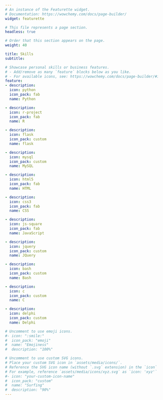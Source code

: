 ```yaml
---
# An instance of the Featurette widget.
# Documentation: https://wowchemy.com/docs/page-builder/
widget: featurette

# This file represents a page section.
headless: true

# Order that this section appears on the page.
weight: 40

title: Skills
subtitle:

# Showcase personal skills or business features.
# - Add/remove as many `feature` blocks below as you like.
# - For available icons, see: https://wowchemy.com/docs/page-builder/#icons
feature:
- description: 
  icon: python
  icon_pack: fab
  name: Python

- description: 
  icon: r-project
  icon_pack: fab
  name: R

- description:
  icon: flask
  icon_pack: custom
  name: flask

- description:
  icon: mysql
  icon_pack: custom
  name: MySQL

- description: 
  icon: html5
  icon_pack: fab
  name: HTML

- description: 
  icon: css3
  icon_pack: fab
  name: CSS

- description: 
  icon: js-square
  icon_pack: fab
  name: JavaScript

- description: 
  icon: jquery
  icon_pack: custom
  name: JQuery

- description: 
  icon: bash
  icon_pack: custom
  name: Bash

- description: 
  icon: c
  icon_pack: custom
  name: C

- description: 
  icon: delphi
  icon_pack: custom
  name: Delphi

# Uncomment to use emoji icons.
#- icon: ":smile:"
#  icon_pack: "emoji"
#  name: "Emojiness"
#  description: "100%"  

# Uncomment to use custom SVG icons.
# Place your custom SVG icon in `assets/media/icons/`.
# Reference the SVG icon name (without `.svg` extension) in the `icon` field.
# For example, reference `assets/media/icons/xyz.svg` as `icon: 'xyz'`
#- icon: "your-custom-icon-name"
#  icon_pack: "custom"
#  name: "Surfing"
#  description: "90%"
---
```

